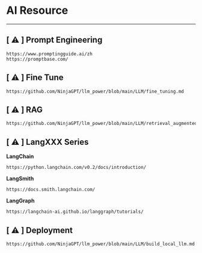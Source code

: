 # AI Resource
---
## [ ⚠️ ] Prompt Engineering
```
https://www.promptingguide.ai/zh
https://promptbase.com/
```

## [ ⚠️ ] Fine Tune
```
https://github.com/NinjaGPT/llm_power/blob/main/LLM/fine_tuning.md

```

## [ ⚠️ ] RAG
```
https://github.com/NinjaGPT/llm_power/blob/main/LLM/retrieval_augmented_generation.md

```

## [ ⚠️ ] LangXXX Series 

**LangChain**
```
https://python.langchain.com/v0.2/docs/introduction/

```
**LangSmith**
```
https://docs.smith.langchain.com/

```
**LangGraph**
```
https://langchain-ai.github.io/langgraph/tutorials/

```

## [ ⚠️ ] Deployment
```
https://github.com/NinjaGPT/llm_power/blob/main/LLM/build_local_llm.md

```
